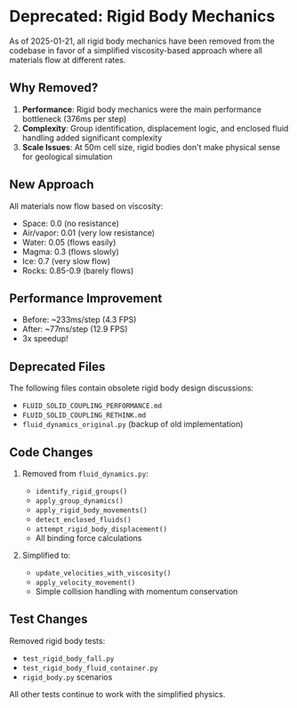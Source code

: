 # Deprecated: Rigid Body Mechanics

As of 2025-01-21, all rigid body mechanics have been removed from the codebase in favor of a simplified viscosity-based approach where all materials flow at different rates.

## Why Removed?

1. **Performance**: Rigid body mechanics were the main performance bottleneck (376ms per step)
2. **Complexity**: Group identification, displacement logic, and enclosed fluid handling added significant complexity
3. **Scale Issues**: At 50m cell size, rigid bodies don't make physical sense for geological simulation

## New Approach

All materials now flow based on viscosity:
- Space: 0.0 (no resistance)
- Air/vapor: 0.01 (very low resistance)
- Water: 0.05 (flows easily)
- Magma: 0.3 (flows slowly)
- Ice: 0.7 (very slow flow)
- Rocks: 0.85-0.9 (barely flows)

## Performance Improvement

- Before: ~233ms/step (4.3 FPS)
- After: ~77ms/step (12.9 FPS)
- 3x speedup!

## Deprecated Files

The following files contain obsolete rigid body design discussions:
- `FLUID_SOLID_COUPLING_PERFORMANCE.md`
- `FLUID_SOLID_COUPLING_RETHINK.md`
- `fluid_dynamics_original.py` (backup of old implementation)

## Code Changes

1. Removed from `fluid_dynamics.py`:
   - `identify_rigid_groups()`
   - `apply_group_dynamics()`
   - `apply_rigid_body_movements()`
   - `detect_enclosed_fluids()`
   - `attempt_rigid_body_displacement()`
   - All binding force calculations

2. Simplified to:
   - `update_velocities_with_viscosity()`
   - `apply_velocity_movement()`
   - Simple collision handling with momentum conservation

## Test Changes

Removed rigid body tests:
- `test_rigid_body_fall.py`
- `test_rigid_body_fluid_container.py`
- `rigid_body.py` scenarios

All other tests continue to work with the simplified physics.